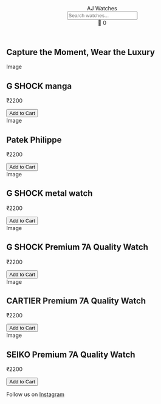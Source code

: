 <!DOCTYPE html>
<html lang="en">
<head>
  <meta charset="UTF-8" />
  <meta name="viewport" content="width=device-width, initial-scale=1.0" />
  <title>AJ Watches - Capture the Moment, Wear the Luxury</title>
  <link rel="stylesheet" href="style.css" />
  <script defer src="script.js"></script>
</head>
<body>
  <header class="navbar">
    <div class="logo">AJ Watches</div>
    <input type="text" id="searchBar" placeholder="Search watches..." />
    <div class="cart-icon">🛒 <span id="cart-count">0</span></div>
  </header>

  <section class="hero">
    <h1>Capture the Moment, Wear the Luxury</h1>
  </section>

  <section class="products" id="product-list">
    <!-- Product cards -->
    <div class="card" data-name="G SHOCK manga">
      <div class="image-placeholder">Image</div>
      <h2>G SHOCK manga</h2>
      <p>₹2200</p>
      <button onclick="addToCart('G SHOCK manga')">Add to Cart</button>
    </div>
    <div class="card" data-name="Patek Philippe">
      <div class="image-placeholder">Image</div>
      <h2>Patek Philippe</h2>
      <p>₹2200</p>
      <button onclick="addToCart('Patek Philippe')">Add to Cart</button>
    </div>
    <div class="card" data-name="G SHOCK metal watch">
      <div class="image-placeholder">Image</div>
      <h2>G SHOCK metal watch</h2>
      <p>₹2200</p>
      <button onclick="addToCart('G SHOCK metal watch')">Add to Cart</button>
    </div>
    <div class="card" data-name="G SHOCK Premium 7A Quality Watch">
      <div class="image-placeholder">Image</div>
      <h2>G SHOCK Premium 7A Quality Watch</h2>
      <p>₹2200</p>
      <button onclick="addToCart('G SHOCK Premium 7A Quality Watch')">Add to Cart</button>
    </div>
    <div class="card" data-name="CARTIER Premium 7A Quality Watch">
      <div class="image-placeholder">Image</div>
      <h2>CARTIER Premium 7A Quality Watch</h2>
      <p>₹2200</p>
      <button onclick="addToCart('CARTIER Premium 7A Quality Watch')">Add to Cart</button>
    </div>
    <div class="card" data-name="SEIKO Premium 7A Quality Watch">
      <div class="image-placeholder">Image</div>
      <h2>SEIKO Premium 7A Quality Watch</h2>
      <p>₹2200</p>
      <button onclick="addToCart('SEIKO Premium 7A Quality Watch')">Add to Cart</button>
    </div>
  </section>

  <footer>
    <p>Follow us on <a href="https://www.instagram.com/just.abhijeet/" target="_blank">Instagram</a></p>
  </footer>
</body>
</html>
